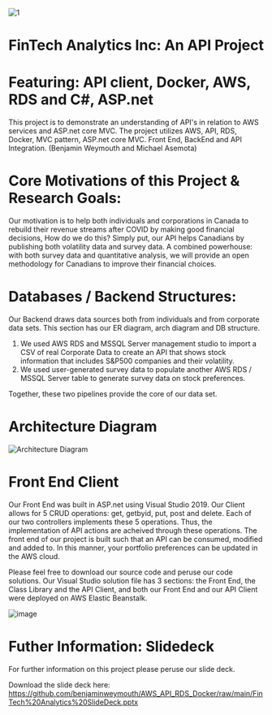  ![1](https://user-images.githubusercontent.com/47256041/168893936-0486efd2-d285-4ad9-9253-760aa4517be1.png)


# FinTech Analytics Inc: An API Project
# Featuring: API client, Docker, AWS, RDS and C#, ASP.net
This project is to demonstrate an understanding of API's in relation to AWS services and ASP.net core MVC. The project utilizes AWS, API, RDS, Docker, MVC pattern, ASP.net core MVC. Front End, BackEnd and API Integration. (Benjamin Weymouth and Michael Asemota) 

# Core Motivations of this Project & Research Goals: 

Our motivation is to help both individuals and corporations in Canada to rebuild their revenue streams after COVID by making good financial decisions,
How do we do this? Simply put, our API helps Canadians by publishing both volatility data and survey data. A combined powerhouse: with both survey data and quantitative analysis, we will provide an open methodology for Canadians to improve their financial choices. 

# Databases / Backend Structures: 

Our Backend draws data sources both from individuals and from corporate data sets. This section has our ER diagram, arch diagram and DB structure. 

1) We used AWS RDS and MSSQL Server management studio to import a CSV of real Corporate Data to create an API that shows stock information that includes S&P500 companies and their volatility. 
2) We used user-generated survey data to populate another AWS RDS / MSSQL Server table to generate survey data on stock preferences. 

Together, these two pipelines provide the core of our data set. 
 
# Architecture Diagram 

![Architecture Diagram](https://user-images.githubusercontent.com/47256041/168900782-545289fb-8a8c-4648-a231-30a94a6ea24d.png)

# Front End Client

Our Front End was built in ASP.net using Visual Studio 2019. Our Client allows for 5 CRUD operations: get, getbyid, put, post and delete. Each of our two controllers implements these 5 operations. Thus, the implementation of API actions are acheived through these operations. The front end of our project is built such that an API can be consumed, modified and added to. In this manner, your portfolio preferences can be updated in the AWS cloud. 

Please feel free to download our source code and peruse our code solutions. Our Visual Studio solution file has 3 sections: the Front End, the Class Library and the API Client, and both our Front End and our API Client were deployed on AWS Elastic Beanstalk.  

![image](https://user-images.githubusercontent.com/47256041/168895843-e2db81b6-8b61-403e-b444-a752de5cc643.png)
 
# Futher Information: Slidedeck

For further information on this project please peruse our slide deck. 

Download the slide deck here: https://github.com/benjaminweymouth/AWS_API_RDS_Docker/raw/main/FinTech%20Analytics%20SlideDeck.pptx



